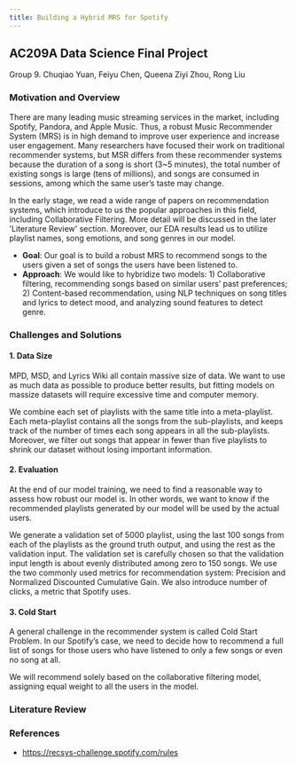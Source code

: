 ```yaml
---
title: Building a Hybrid MRS for Spotify
---
```


## AC209A Data Science Final Project

Group 9. Chuqiao Yuan, Feiyu Chen, Queena Ziyi Zhou, Rong Liu

### Motivation and Overview

There are many leading music streaming services in the market, including Spotify, Pandora, and Apple Music. Thus, a robust Music Recommender System (MRS) is in high demand to improve user experience and increase user engagement. Many researchers have focused their work on traditional recommender systems, but MSR differs from these recommender systems because the duration of a song is short (3~5 minutes), the total number of existing songs is large (tens of millions), and songs are consumed in sessions, among which the same user’s taste may change.


In the early stage, we read a wide range of papers on recommendation systems, which introduce to us the popular approaches in this field, including Collaborative Filtering. More detail will be discussed in the later 'Literature Review' section. Moreover, our EDA results lead us to utilize playlist names, song emotions, and song genres in our model.

- **Goal**: ​Our goal is to build a robust MRS to recommend songs to the users given a set of songs the users have been listened to.
- **Approach**: W​e would like to hybridize two models: 1) Collaborative filtering, recommending songs based on similar users’ past preferences; 2) Content-based recommendation, using NLP techniques on song titles and lyrics to detect mood, and analyzing sound features to detect genre.

### Challenges and Solutions

#### 1. Data Size

MPD, MSD, and Lyrics Wiki all contain massive size of data. We want to use as much data as possible to produce better results, but fitting models on massize datasets will require excessive time and computer memory. 

We combine each set of playlists with the same title into a meta-playlist. Each meta-playlist contains all the songs from the sub-playlists, and keeps track of the number of times each song appears in all the sub-playlists. Moreover, we filter out songs that appear in fewer than five playlists to shrink our dataset without losing important information.

#### 2. Evaluation

At the end of our model training, we need to find a reasonable way to assess how robust our model is. In other words, we want to know if the recommended playlists generated by our model will be used by the actual users.

We generate a validation set of 5000 playlist, using the last 100 songs from each of the playlists as the ground truth output, and using the rest as the validation input. The validation set is carefully chosen so that the validation input length is about evenly distributed among zero to 150 songs. We use the two commonly used metrics for recommendation system: Precision and Normalized Discounted Cumulative Gain. We also introduce number of clicks, a metric that Spotify uses.

#### 3. Cold Start

A general challenge in the recommender system is called Cold Start Problem. In our Spotify’s case, we need to decide how to recommend a full list of songs for those users who have listened to only a few songs or even no song at all.

We will recommend solely based on the collaborative filtering model, assigning equal weight to all the users in the model.


### Literature Review

### References
- https://recsys-challenge.spotify.com/rules